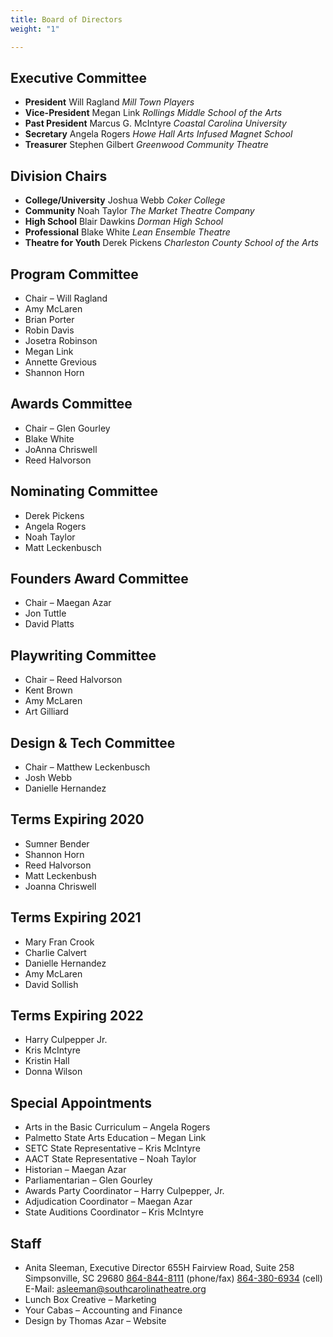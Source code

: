 ```yaml
---
title: Board of Directors
weight: "1"

---
```

## Executive Committee

* **President**
  Will Ragland
  _Mill Town Players_
* **Vice-President**
  Megan Link
  _Rollings Middle School of the Arts_
* **Past President**
  Marcus G. McIntyre
  _Coastal Carolina University_
* **Secretary**
  Angela Rogers
  _Howe Hall Arts Infused Magnet School_
* **Treasurer**
  Stephen Gilbert
  _Greenwood Community Theatre_

## Division Chairs

* **College/University**
  Joshua Webb
  _Coker College_
* **Community**
  Noah Taylor
  _The Market Theatre Company_
* **High School**
  Blair Dawkins
  _Dorman High School_
* **Professional**
  Blake White
  _Lean Ensemble Theatre_
* **Theatre for Youth**
  Derek Pickens
  _Charleston County School of the Arts_

## Program Committee

* Chair – Will Ragland
* Amy McLaren
* Brian Porter
* Robin Davis
* Josetra Robinson
* Megan Link
* Annette Grevious
* Shannon Horn

## Awards Committee

* Chair – Glen Gourley
* Blake White
* JoAnna Chriswell
* Reed Halvorson

## Nominating Committee

* Derek Pickens
* Angela Rogers
* Noah Taylor
* Matt Leckenbusch

## Founders Award Committee

* Chair – Maegan Azar
* Jon Tuttle
* David Platts

## Playwriting Committee

* Chair – Reed Halvorson
* Kent Brown
* Amy McLaren
* Art Gilliard

## Design & Tech Committee

* Chair – Matthew Leckenbusch
* Josh Webb
* Danielle Hernandez

## Terms Expiring 2020

* Sumner Bender
* Shannon Horn
* Reed Halvorson
* Matt Leckenbush
* Joanna Chriswell

## Terms Expiring 2021

* Mary Fran Crook
* Charlie Calvert
* Danielle Hernandez
* Amy McLaren
* David Sollish

## Terms Expiring 2022

* Harry Culpepper Jr.
* Kris McIntyre
* Kristin Hall
* Donna Wilson

## Special Appointments

* Arts in the Basic Curriculum – Angela Rogers
* Palmetto State Arts Education – Megan Link
* SETC State Representative – Kris McIntyre
* AACT State Representative – Noah Taylor
* Historian – Maegan Azar
* Parliamentarian – Glen Gourley
* Awards Party Coordinator – Harry Culpepper, Jr.
* Adjudication Coordinator – Maegan Azar
* State Auditions Coordinator – Kris McIntyre

## Staff

* Anita Sleeman, Executive Director
  655H Fairview Road, Suite 258
  Simpsonville, SC 29680
  [864-844-8111](tel:864-844-8111) (phone/fax)
  [864-380-6934](tel:864-380-6934) (cell)
  E-Mail: [asleeman@southcarolinatheatre.org](mailto:asleeman@southcarolinatheatre.org)
* Lunch Box Creative – Marketing
* Your Cabas – Accounting and Finance
* Design by Thomas Azar – Website